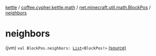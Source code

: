 [kettle](../../index.md) / [coffee.cypher.kettle.math](../index.md) / [net.minecraft.util.math.BlockPos](index.md) / [neighbors](./neighbors.md)

# neighbors

(jvm) `val BlockPos.neighbors: `[`List`](https://kotlinlang.org/api/latest/jvm/stdlib/kotlin.collections/-list/index.html)`<BlockPos!>` [(source)](https://github.com/Cypher121/kettle/blob/master/src/main/kotlin/coffee/cypher/kettle/math/Vectors.kt#L42)